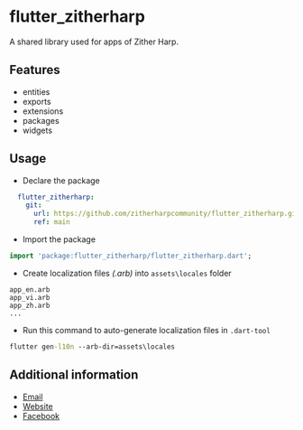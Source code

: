 # flutter_zitherharp

A shared library used for apps of Zither Harp.

## Features

- entities
- exports
- extensions
- packages
- widgets

## Usage
- Declare the package

```yaml
  flutter_zitherharp:
    git: 
      url: https://github.com/zitherharpcommunity/flutter_zitherharp.git
      ref: main
```

- Import the package

```dart
import 'package:flutter_zitherharp/flutter_zitherharp.dart';
```

- Create localization files *(.arb)* into `assets\locales` folder
```
app_en.arb
app_vi.arb
app_zh.arb
...
```

- Run this command to auto-generate localization files in `.dart-tool`
```cmd
flutter gen-l10n --arb-dir=assets\locales
```

## Additional information

- [Email](zh.zitherharp@gmail.com)
- [Website](http://zitherharp.dev/)
- [Facebook](https://www.facebook.com/zitherharp/)
